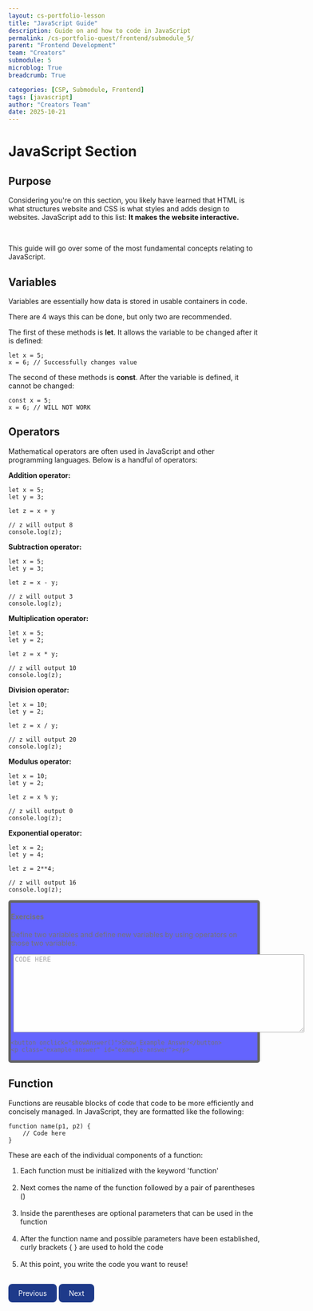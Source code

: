 ```yaml
---
layout: cs-portfolio-lesson
title: "JavaScript Guide"
description: Guide on and how to code in JavaScript
permalink: /cs-portfolio-quest/frontend/submodule_5/
parent: "Frontend Development"
team: "Creators"
submodule: 5
microblog: True
breadcrumb: True

categories: [CSP, Submodule, Frontend]
tags: [javascript]
author: "Creators Team"
date: 2025-10-21
---
```


<style>
    .exercise-section {
        background-color: blue;
        opacity: 0.6;
        border-color: black;
        border-width: 5px;
        border-style: solid;
        border-radius: 5px;
    }

    .code-input {
        margin-left: 5px;
        margin-top: auto;
        margin-bottom: auto;    
        margin-right: auto;
    }

    .example-answer {
        color: black;
        background-color: #8C00FF;
    }
</style>

# JavaScript Section

## Purpose

Considering you're on this section, you likely have learned that HTML is what structures website and CSS is what styles and adds design to websites. JavaScript add to this list: **It makes the website interactive.**

<br>

This guide will go over some of the most fundamental concepts relating to JavaScript.

## Variables

Variables are essentially how data is stored in usable containers in code.

There are 4 ways this can be done, but only two are recommended.

The first of these methods is **let**. It allows the variable to be changed after it is defined:

```
let x = 5;
x = 6; // Successfully changes value
```

The second of these methods is **const**. After the variable is defined, it cannot be changed:

```
const x = 5;
x = 6; // WILL NOT WORK
```

## Operators

Mathematical operators are often used in JavaScript and other programming languages. Below is a handful of operators:

**Addition operator:**

```
let x = 5;
let y = 3;

let z = x + y

// z will output 8
console.log(z);
```

**Subtraction operator:**

```
let x = 5;
let y = 3;

let z = x - y;

// z will output 3
console.log(z);
```

**Multiplication operator:**

```
let x = 5;
let y = 2;

let z = x * y;

// z will output 10
console.log(z);

```

**Division operator:**

```
let x = 10;
let y = 2;

let z = x / y;

// z will output 20
console.log(z);
```

**Modulus operator:**

```
let x = 10;
let y = 2;

let z = x % y;

// z will output 0
console.log(z);
```

**Exponential operator:**

```
let x = 2;
let y = 4;

let z = 2**4;

// z will output 16
console.log(z);

```

<div class="exercise-section">
    <h4>Exercises</h4>
    <p width="100%">Define two variables and define new variables by using operators on those two variables.</p>
    <textarea class="code-input" rows="10" cols="70" placeholder="CODE HERE"></textarea>

    <button onclick="showAnswer()">Show Example Answer</button>
    <p class="example-answer" id="example-answer"></p>
</div>



## Function
Functions are reusable blocks of code that code to be more efficiently and concisely managed. In JavaScript, they are formatted like the following:

```
function name(p1, p2) {
    // Code here
}
```

These are each of the individual components of a function:

<ol>
    <li>Each function must be initialized with the keyword 'function'</li>
    <br>
    <li>Next comes the name of the function followed by a pair of parentheses ()</li>
    <br>
    <li>Inside the parentheses are optional parameters that can be used in the function</li>
    <br>
    <li>After the function name and possible parameters have been established, curly brackets { } are used to hold the code</li>
    <br>
    <li>At this point, you write the code you want to reuse!</li>
    <br>
</ol>

<a href="{{site.baseurl}}/cs-portfolio-quest/frontend/submodule_4" 
   style="display:inline-block; background-color:#1e3a8a; color:white; text-decoration:none; 
          padding:10px 20px; border-radius:8px; border:none; cursor:pointer; 
          text-align:center; transition:background-color 0.2s;"
   onmouseover="this.style.backgroundColor='#1d4ed8'" 
   onmouseout="this.style.backgroundColor='#1e3a8a'">
  Previous
</a>
<a href="{{site.baseurl}}/cs-portfolio-quest/frontend/submodule_6" 
   style="display:inline-block; background-color:#1e3a8a; color:white; text-decoration:none; 
          padding:10px 20px; border-radius:8px; border:none; cursor:pointer; 
          text-align:center; transition:background-color 0.2s;"
   onmouseover="this.style.backgroundColor='#1d4ed8'" 
   onmouseout="this.style.backgroundColor='#1e3a8a'">
  Next
</a>
    
<script>
    function showAnswer() {
        const exampleAnswer = document.getElementById("example-answer");
        exampleAnswer.innerHTML = "x=5<br>y=2<br>z=x*2<br>console.log(z)";
    }
</script>
